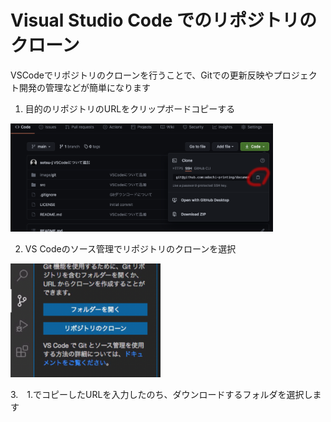 # Visual Studio Code でのリポジトリのクローン

VSCodeでリポジトリのクローンを行うことで、Gitでの更新反映やプロジェクト開発の管理などが簡単になります

1. 目的のリポジトリのURLをクリップボードコピーする

<img src="../image/git/httpSsh.png" width="420">

2. VS Codeのソース管理でリポジトリのクローンを選択

<img src="../image/git/gitClone.png" width="240">

3.　1.でコピーしたURLを入力したのち、ダウンロードするフォルダを選択します